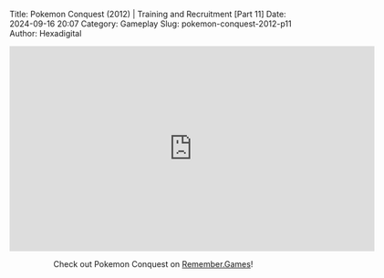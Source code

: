Title: Pokemon Conquest (2012) | Training and Recruitment [Part 11]
Date: 2024-09-16 20:07
Category: Gameplay
Slug: pokemon-conquest-2012-p11
Author: Hexadigital

<center><iframe src="https://www.youtube.com/embed/s0t5LJIQtpk?feature=oembed" allow="accelerometer; autoplay; encrypted-media; gyroscope; picture-in-picture" width="640" height="360" frameborder="0"></iframe>

Check out Pokemon Conquest on [Remember.Games](https://remember.games/game/408/pokemon-conquest/)!</center>